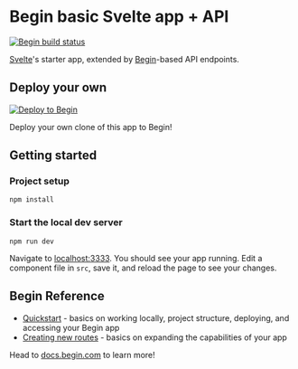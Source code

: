 # Begin basic Svelte app + API

[![Begin build status](https://buildstatus.begin.app/local-u0k/status.svg)](https://begin.com)

[Svelte](https://svelte.dev)'s starter app, extended by [Begin](https://begin.com)-based API endpoints.


## Deploy your own

[![Deploy to Begin](https://static.begin.com/deploy-to-begin.svg)](https://begin.com/apps/create?template=https://github.com/begin-examples/node-svelte)

Deploy your own clone of this app to Begin!


## Getting started

### Project setup
```
npm install
```


### Start the local dev server
```
npm run dev
```

Navigate to [localhost:3333](http://localhost:3333). You should see your app running. Edit a component file in `src`, save it, and reload the page to see your changes.


## Begin Reference
- [Quickstart](https://docs.begin.com/en/guides/quickstart/) - basics on working locally, project structure, deploying, and accessing your Begin app
- [Creating new routes](https://docs.begin.com/en/functions/creating-new-functions) - basics on expanding the capabilities of your app

Head to [docs.begin.com](https://docs.begin.com/) to learn more!
